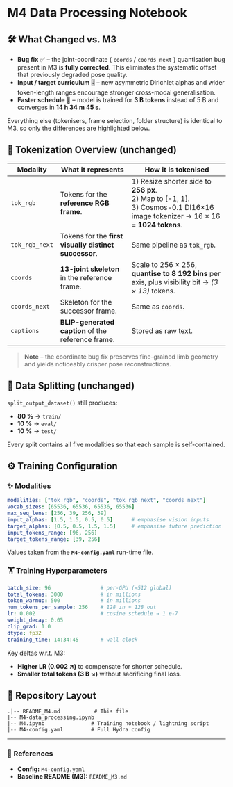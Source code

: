 # M4 Data Processing Notebook

## 🛠️ What Changed vs. M3
- **Bug fix** ✅ – the joint-coordinate ( `coords` / `coords_next` ) quantisation bug present in M3 is **fully corrected**. This eliminates the systematic offset that previously degraded pose quality.
- **Input / target curriculum** 🎚️ – new asymmetric Dirichlet alphas and wider token-length ranges encourage stronger cross-modal generalisation.
- **Faster schedule** 🏃 – model is trained for **3 B tokens** instead of 5 B and converges in **14 h 34 m 45 s**.

Everything else (tokenisers, frame selection, folder structure) is identical to M3, so only the differences are highlighted below.

## 🧩 Tokenization Overview (unchanged)
| Modality          | What it represents                                      | How it is tokenised |
|-------------------|---------------------------------------------------------|---------------------|
| `tok_rgb`         | Tokens for the **reference RGB frame**.                 | 1) Resize shorter side to **256 px**.<br>2) Map to \[-1, 1\].<br>3) Cosmos-0.1 DI16×16 image tokenizer → 16 × 16 = **1024 tokens**. |
| `tok_rgb_next`    | Tokens for the **first visually distinct successor**.    | Same pipeline as `tok_rgb`. |
| `coords`          | **13-joint skeleton** in the reference frame.           | Scale to 256 × 256, **quantise to 8 192 bins** per axis, plus visibility bit → *(3 × 13)* tokens. |
| `coords_next`     | Skeleton for the successor frame.                       | Same as `coords`. |
| `captions`        | **BLIP-generated caption** of the reference frame.      | Stored as raw text. |

> **Note** – the coordinate bug fix preserves fine-grained limb geometry and yields noticeably crisper pose reconstructions.

## 🔀 Data Splitting (unchanged)
`split_output_dataset()` still produces:
- **80 %** → `train/`
- **10 %** → `eval/`
- **10 %** → `test/`

Every split contains all five modalities so that each sample is self-contained.

## ⚙️ Training Configuration

### ✨ Modalities
```yaml
modalities: ["tok_rgb", "coords", "tok_rgb_next", "coords_next"]
vocab_sizes: [65536, 65536, 65536, 65536]
max_seq_lens: [256, 39, 256, 39]
input_alphas: [1.5, 1.5, 0.5, 0.5]      # emphasise vision inputs
target_alphas: [0.5, 0.5, 1.5, 1.5]     # emphasise future prediction
input_tokens_range: [96, 256]
target_tokens_range: [39, 256]
```
Values taken from the **`M4-config.yaml`** run-time file.

### 🏋️ Training Hyperparameters
```yaml
batch_size: 96                # per-GPU (≈512 global)
total_tokens: 3000            # in millions
token_warmup: 500             # in millions
num_tokens_per_sample: 256    # 128 in + 128 out
lr: 0.002                     # cosine schedule → 1 e-7
weight_decay: 0.05
clip_grad: 1.0
dtype: fp32
training_time: 14:34:45       # wall-clock
```
Key deltas w.r.t. M3:
- **Higher LR (0.002 ↗︎)** to compensate for shorter schedule.
- **Smaller total tokens (3 B ↘︎)** without sacrificing final loss.

## 📂 Repository Layout
```
.|-- README_M4.md           # This file
|-- M4-data_processing.ipynb
|-- M4.ipynb               # Training notebook / lightning script
|-- M4-config.yaml         # Full Hydra config
```

---
### 🔗 References
- **Config:** `M4-config.yaml`
- **Baseline README (M3):** `README_M3.md`
